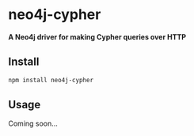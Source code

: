 # neo4j-cypher
#### A Neo4j driver for making Cypher queries over HTTP

## Install
```bash
npm install neo4j-cypher
```

## Usage
Coming soon...